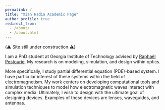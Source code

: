 ```yaml
---
permalink: /
title: "Xian Hadia Academic Page"
author_profile: true
redirect_from: 
  - /about/
  - /about.html
---
```


(⚠️ Site still under construction ⚠️)

I am a PhD student at Georgia Institute of Technology advised by [Raphaël Pestourie](https://www.raphaelpestourie.com/). My research is on modeling, simulation, and design within optics. 

More specifically, I study partial differential equation (PDE)-based system. I have particular interest of these systems within the field of electromagnetism. My work centers on developing computational tools and simulation techniques to model how electromagnetic waves interact with complex media. Ultimately, I wish to design with the ultimate goal of designing devices. Examples of these devices are lenses, waveguides, and antennas.
